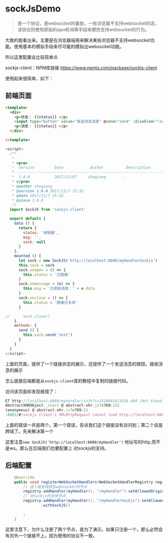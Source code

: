 # sockJsDemo

> 是一个协议，是websocket的备胎，一些浏览器不支持websocket的话，该协议则使用原始的ajax轮询等手段来模仿支持websocket的行为。

大致的能看出来。主要是在浏览器端用来解决某些浏览器不支持websocket功能。使用基本的模拟手段来尽可能的模拟出websocket功能。

所以这里配置会比较简单点


sockjs-client：NPM库链接 https://www.npmjs.com/package/sockjs-client

使用起来很简单，如下：

## 前端页面
```html
<template>
  <div>
    <p>状态： {{status}} </p>
    <input type="button" value="发送测试消息" @send="send" :disabled="!sock"/>
    <p>消息： {{status}} </p>
  </div>

</template>
```
```javascript
<script>
  /**
   *
   * <pre>
   *  Version         Date            Author          Description
   * ---------------------------------------------------------------------------------------
   *  1.0.0           2017/11/07     zhuqiang        -
   * </pre>
   * @author zhuqiang
   * @version 1.0.0 2017/11/7 15:32
   * @date 2017/11/7 15:32
   * @since 1.0.0
   */
  import SockJS from 'sockjs-client'

  export default {
    data () {
      return {
        status: '未链接',
        msg: '',
        sock: null
      }
    },
    mounted () {
      let sock = new SockJS('http://localhost:8080/myHandlerSockjs')
      this.sock = sock
      sock.onopen = () => {
        this.status = '已链接'
      }
      sock.onmessage = (e) => {
        this.msg = '已收到消息：' + e.data
      }
      sock.onclose = () => {
        this.status = '链接已关闭'
      }

//      sock.close()
    },
    methods: {
      send () {
        this.sock.send('test')
      }
    }
  }
</script>

```

上面的页面，提供了一个链接状态的展示，还提供了一个发送消息的按钮。接收消息的展示

怎么链接后端都是从`sockjs-client`库的教程中复制的链接代码。


访问该页面却发现报错了：

```javascript
ET http://localhost:8080/myHandler/info?t=1510041413326 404 (Not Found)
AbstractXHRObject._start @ abstract-xhr.js?c769:132
(anonymous) @ abstract-xhr.js?c769:21
:8081/#/sockjs-client:1 XMLHttpRequest cannot load http://localhost:8080/myHandler/info?t=1510041413326. No 'Access-Control-Allow-Origin' header is present on the requested resource. Origin 'http://localhost:8081' is therefore not allowed access. The response had HTTP status code 404.
```

上面的错误一共是两个。第一个错误，告诉我们这个链接没有访问到；第二个说是跨域了。先来解决第一个

这里注意`new SockJS('http://localhost:8080/myHandler')` 地址写的http,而不是ws。那么在后端我们也要配置上 对sockjs的支持。

## 后端配置

```java
    @Override
    public void registerWebSocketHandlers(WebSocketHandlerRegistry registry) {
        // 这个是支持原生websocket的节点
        registry.addHandler(myHandler(), "/myHandler").setAllowedOrigins("*");
        // 对sockjs的支持节点
        registry.addHandler(myHandler(), "/myHandlerSockjs").setAllowedOrigins("*")
                .withSockJS()

        ;
    }
```

这里注意下，为什么注册了两个节点，是为了演示。如果只注册一个，那么必然会有另外一个链接不上。因为使用的协议不一致。


